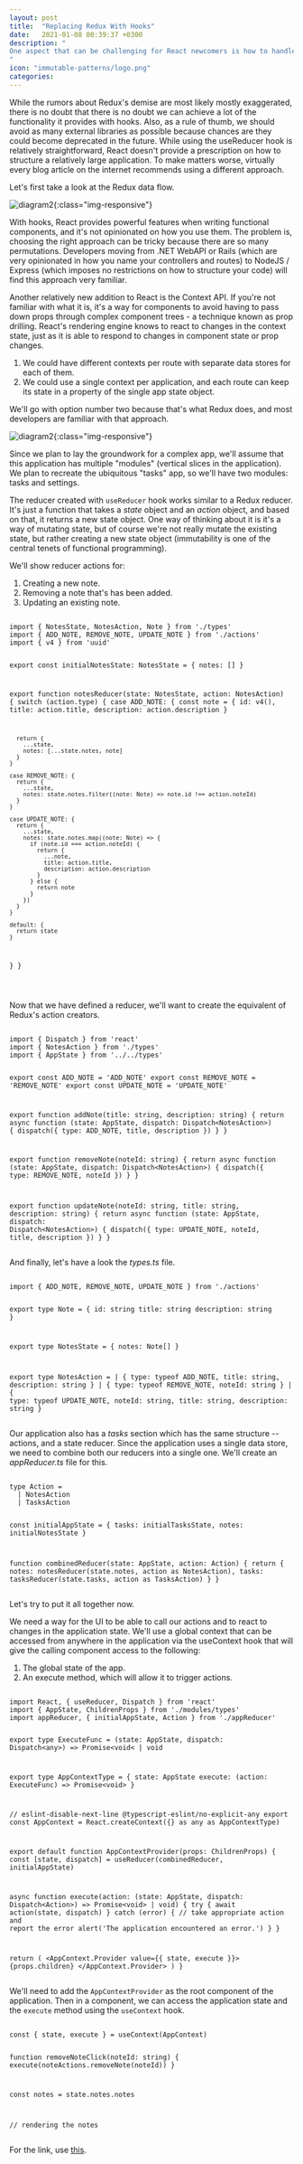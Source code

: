 ```yaml
---
layout: post
title:  "Replacing Redux With Hooks"
date:   2021-01-08 00:39:37 +0300
description: "
One aspect that can be challenging for React newcomers is how to handle state updates since React mandates application state be immutable. Functional code generally doesn't mutate existing objects - it creates new instances of objects with properties changed. In this article, we'll look at ways of using some of Javascript's functional features like map, reduce, filter, and the spread operator to achieve the state changes without actually mutating the existing state object.
"
icon: "immutable-patterns/logo.png"
categories:
---
```

While the rumors about Redux's demise are most likely mostly exaggerated, there is no doubt that there is no doubt we can achieve a lot of the functionality it provides with hooks. Also, as a rule of thumb, we should avoid as many external libraries as possible because chances are they could become deprecated in the future. While using the useReducer hook is relatively straightforward, React doesn't provide a prescription on how to structure a relatively large application. To make matters worse, virtually every blog article on the internet recommends using a different approach.

Let's first take a look at the Redux data flow.

![diagram2](/images/hook-store/diagram.png){:class="img-responsive"}

With hooks, React provides powerful features when writing functional components, and it's not opinionated on how you use them. The problem is, choosing the right approach can be tricky because there are so many permutations. Developers moving from .NET WebAPI or Rails (which are very opinionated in how you name your controllers and routes) to NodeJS / Express (which imposes no restrictions on how to structure your code) will find this approach very familiar.

Another relatively new addition to React is the Context API. If you're not familiar with what it is, it's a way for components to avoid having to pass down props through complex component trees - a technique known as prop drilling. React's rendering engine knows to react to changes in the context state, just as it is able to respond to changes in component state or prop changes.

1. We could have different contexts per route with separate data stores for each of them.
2. We could use a single context per application, and each route can keep its state in a property of the single app state object.

We'll go with option number two because that's what Redux does, and most developers are familiar with that approach.

![diagram2](/images/hook-store/pic2.png){:class="img-responsive"}

Since we plan to lay the groundwork for a complex app, we'll assume that this application has multiple "modules" (vertical slices in the application). We plan to recreate the ubiquitous "tasks" app, so we'll have two modules: tasks and settings.

The reducer created with `useReducer` hook works similar to a Redux reducer. It's just a function that takes a *state* object and an *action* object, and based on that, it returns a new state object. One way of thinking about it is it's a way of mutating state, but of course we're not really mutate the existing state, but rather creating a new state object (immutability is one of the central tenets of functional programming).

We'll show reducer actions for:

1. Creating a new note.
2. Removing a note that's has been added.
3. Updating an existing note.

<div class="margin-bottom">
<pre><code class="language-js line-numbers">
import { NotesState, NotesAction, Note } from './types'
import { ADD_NOTE, REMOVE_NOTE, UPDATE_NOTE } from './actions'
import { v4 } from 'uuid'

export const initialNotesState: NotesState = {
  notes: []
}

export function notesReducer(state: NotesState, action: NotesAction) {
  switch (action.type) {
    case ADD_NOTE: {
      const note = {
        id: v4(),
        title: action.title,
        description: action.description
      }

      return {
        ...state,
        notes: [...state.notes, note]
      }
    }

    case REMOVE_NOTE: {
      return {
        ...state,
        notes: state.notes.filter((note: Note) => note.id !== action.noteId)
      }
    }

    case UPDATE_NOTE: {
      return {
        ...state,
        notes: state.notes.map((note: Note) => {
          if (note.id === action.noteId) {
            return {
              ...note,
              title: action.title,
              description: action.description
            }
          } else {
            return note
          }
        })
      }
    }

    default: {
      return state
    }
  }
}

</code></pre>
</div>

Now that we have defined a reducer, we'll want to create the equivalent of Redux's action creators.

<div class="margin-bottom">
<pre><code class="language-js line-numbers">
import { Dispatch } from 'react'
import { NotesAction } from './types'
import { AppState } from '../../types'

export const ADD_NOTE = 'ADD_NOTE'
export const REMOVE_NOTE = 'REMOVE_NOTE'
export const UPDATE_NOTE = 'UPDATE_NOTE'

export function addNote(title: string, description: string) {
  return async function (state: AppState, dispatch: Dispatch&lt;NotesAction&gt;) {
    dispatch({
      type: ADD_NOTE,
      title,
      description
    })
  }
}

export function removeNote(noteId: string) {
  return async function (state: AppState, dispatch: Dispatch&lt;NotesAction&gt;) {
    dispatch({
      type: REMOVE_NOTE,
      noteId
    })
  }
}

export function updateNote(noteId: string, title: string, description: string) {
  return async function (state: AppState, dispatch: Dispatch&lt;NotesAction&gt;) {
    dispatch({
      type: UPDATE_NOTE,
      noteId,
      title,
      description
    })
  }
}
</code></pre>
</div>

And finally, let's have a look the *types.ts* file.

<div class="margin-bottom">
<pre><code class="language-js line-numbers">
import { ADD_NOTE, REMOVE_NOTE, UPDATE_NOTE } from './actions'

export type Note = {
  id: string
  title: string
  description: string
}

export type NotesState = {
  notes: Note[]
}

export type NotesAction =
  | { type: typeof ADD_NOTE, title: string, description: string }
  | { type: typeof REMOVE_NOTE, noteId: string }
  | { type: typeof UPDATE_NOTE, noteId: string, title: string, description: string }
</code></pre>
</div>

Our application also has a *tasks* section which has the same structure -- actions, and a state reducer. Since the application uses a single data store, we need to combine both our reducers into a single one. We'll create an *appReducer.ts* file for this.

<div class="margin-bottom">
<pre><code class="language-js line-numbers">
type Action =
  | NotesAction
  | TasksAction

const initialAppState = {
  tasks: initialTasksState,
  notes: initialNotesState
}

function combinedReducer(state: AppState, action: Action) {
  return {
    notes: notesReducer(state.notes, action as NotesAction),
    tasks: tasksReducer(state.tasks, action as TasksAction)
  }
}
</code></pre>
</div>

Let's try to put it all together now. 

We need a way for the UI to be able to call our actions and to react to changes in the application state. We'll use a global context that can be accessed from anywhere in the application via the useContext hook that will give the calling component access to the following:

1. The global state of the app.
2. An execute method, which will allow it to trigger actions.

<div class="margin-bottom">
<pre><code class="language-js line-numbers">
import React, { useReducer, Dispatch } from 'react'
import { AppState, ChildrenProps } from './modules/types'
import appReducer, { initialAppState, Action } from './appReducer'

export type ExecuteFunc = (state: AppState, dispatch: Dispatch&lt;any&gt;) 
  => Promise&lt;void&lt; | void

export type AppContextType = {
  state: AppState
  execute: (action: ExecuteFunc) => Promise&lt;void&gt;
}

// eslint-disable-next-line @typescript-eslint/no-explicit-any
export const AppContext = React.createContext({} as any as AppContextType)

export default function AppContextProvider(props: ChildrenProps) {
  const [state, dispatch] = useReducer(combinedReducer, initialAppState)

  async function execute(action: (state: AppState, dispatch: Dispatch&lt;Action&gt;) 
    =&gt; Promise&lt;void&gt; | void) {
    try {
      await action(state, dispatch)
    } catch (error) {
      // take appropriate action and report the error
      alert('The application encountered an error.')
    }
  }

  return (
    &lt;AppContext.Provider value={{ state, execute }}&gt;
      {props.children}
    &lt;/AppContext.Provider&gt;
  )
}
</code></pre>
</div>

We'll need to add the `AppContextProvider` as the root component of the application. Then in a component, we can access the application state and the `execute` method using the `useContext` hook.

<div class="margin-bottom">
<pre><code class="language-js line-numbers">
const { state, execute } = useContext(AppContext)

function removeNoteClick(noteId: string) {
  execute(noteActions.removeNote(noteId))
}

const notes = state.notes.notes

// rendering the notes
</code></pre>
</div>

For the link, use [this](https://github.com/toaderflorin/hooks-store).